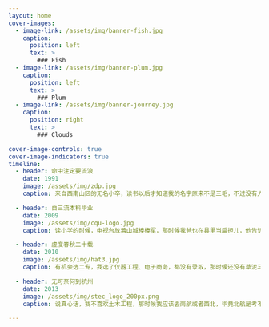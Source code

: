 ```yaml
---
layout: home
cover-images:
  - image-link: /assets/img/banner-fish.jpg
    caption:
      position: left
      text: >
        ### Fish
  - image-link: /assets/img/banner-plum.jpg
    caption:
      position: left
      text: >
        ### Plum
  - image-link: /assets/img/banner-journey.jpg
    caption:
      position: right
      text: >
        ### Clouds

cover-image-controls: true
cover-image-indicators: true
timeline:
  - header: 命中注定要流浪
    date: 1991
    image: /assets/img/zdp.jpg
    caption: 来自西南山区的无名小卒，读书以后才知道我的名字原来不是三毛，不过没有人叫我的学名。直到进了城里，认识的人换了一波又一波，终于知道三毛的人们都难相聚了，流浪者之路越走越远。

  - header: 自三流本科毕业
    date: 2009
    image: /assets/img/cqu-logo.jpg
    caption: 读小学的时候，电视台放着山城棒棒军，那时候我爸也在县里当扁担儿，他告诉我的二中是最好的高中，于是我就考上了，后来又考了重大。

  - header: 虚度春秋二十载
    date: 2010
    image: /assets/img/hat3.jpg
    caption: 有机会选二专，我选了仪器工程、电子商务，都没有录取，那时候还没有草泥马这个词，那时候淘宝京东才刚开始兴盛，现在回头看真失误啊！后来自己学了一点网络编程，知道了红帽软件，想成为业余程序员，毕竟不是科班出身，总是力不从心。

  - header: 无可奈何到杭州
    date: 2013
    image: /assets/img/stec_logo_200px.png
    caption: 说真心话，我不喜欢土木工程，那时候我应该去南航或者西北，毕竟北航是考不上，跟着自己的兴趣发展会更好。毕业了终究还是要工作，面试过精工钢构和隧道股份，选了后者，居然又到了杭州。

---
```

